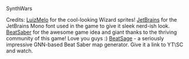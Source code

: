 SynthWars

Credits:
[LuizMelo](https://luizmelo.itch.io/wizard-pack) for the cool-looking Wizard sprites!
[JetBrains](https://github.com/JetBrains/JetBrainsMono) for the JetBrains Mono font used in the game to give it sleek nerd-ish look.
[BeatSaber](https://beatsaber.com) for the awesome game idea and giant thanks to the thriving community of this game! Love you guys :)
[BeatSage](https://beatsage.com/) - a seriously impressive GNN-based Beat Saber map generator. Give it a link to YT\SC and watch.

